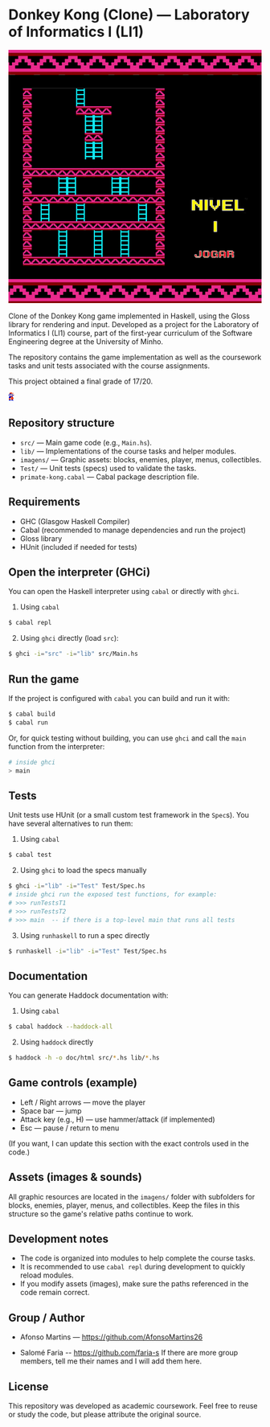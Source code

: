 # Donkey Kong (Clone) — Laboratory of Informatics I (LI1)

![Donkey Kong (logo)](imagens/Menus/menuMapas1.png)

Clone of the Donkey Kong game implemented in Haskell, using the Gloss library for rendering and input. Developed as a project for the Laboratory of Informatics I (LI1) course, part of the first-year curriculum of the Software Engineering degree at the University of Minho.

The repository contains the game implementation as well as the coursework tasks and unit tests associated with the course assignments.

This project obtained a final grade of 17/20.

![Game snapshot](imagens/Jogador/marioD.png)

## Repository structure

- `src/` — Main game code (e.g., `Main.hs`).
- `lib/` — Implementations of the course tasks and helper modules.
- `imagens/` — Graphic assets: blocks, enemies, player, menus, collectibles.
- `Test/` — Unit tests (specs) used to validate the tasks.
- `primate-kong.cabal` — Cabal package description file.

## Requirements

- GHC (Glasgow Haskell Compiler)
- Cabal (recommended to manage dependencies and run the project)
- Gloss library
- HUnit (included if needed for tests)

## Open the interpreter (GHCi)

You can open the Haskell interpreter using `cabal` or directly with `ghci`.

1. Using `cabal`

```bash
$ cabal repl
```

2. Using `ghci` directly (load `src`):

```bash
$ ghci -i="src" -i="lib" src/Main.hs
```

## Run the game

If the project is configured with `cabal` you can build and run it with:

```bash
$ cabal build
$ cabal run
```

Or, for quick testing without building, you can use `ghci` and call the `main` function from the interpreter:

```bash
# inside ghci
> main
```

## Tests

Unit tests use HUnit (or a small custom test framework in the `Spec`s). You have several alternatives to run them:

1. Using `cabal`

```bash
$ cabal test
```

2. Using `ghci` to load the specs manually

```bash
$ ghci -i="lib" -i="Test" Test/Spec.hs
# inside ghci run the exposed test functions, for example:
# >>> runTestsT1
# >>> runTestsT2
# >>> main  -- if there is a top-level main that runs all tests
```

3. Using `runhaskell` to run a spec directly

```bash
$ runhaskell -i="lib" -i="Test" Test/Spec.hs
```

## Documentation

You can generate Haddock documentation with:

1. Using `cabal`

```bash
$ cabal haddock --haddock-all
```

2. Using `haddock` directly

```bash
$ haddock -h -o doc/html src/*.hs lib/*.hs
```

## Game controls (example)

- Left / Right arrows — move the player
- Space bar — jump
- Attack key (e.g., H) — use hammer/attack (if implemented)
- Esc — pause / return to menu

(If you want, I can update this section with the exact controls used in the code.)

## Assets (images & sounds)

All graphic resources are located in the `imagens/` folder with subfolders for blocks, enemies, player, menus, and collectibles. Keep the files in this structure so the game's relative paths continue to work.

## Development notes

- The code is organized into modules to help complete the course tasks.
- It is recommended to use `cabal repl` during development to quickly reload modules.
- If you modify assets (images), make sure the paths referenced in the code remain correct.

## Group / Author

- Afonso Martins — https://github.com/AfonsoMartins26

- Salomé Faria -- https://github.com/faria-s 
If there are more group members, tell me their names and I will add them here.

## License

This repository was developed as academic coursework. Feel free to reuse or study the code, but please attribute the original source.
